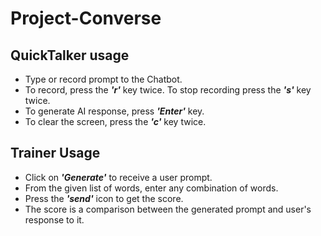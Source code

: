 # Project-Converse

## QuickTalker usage
* Type or record prompt to the Chatbot.
* To record, press the ***'r'*** key twice. To stop recording press the ***'s'*** key twice.
* To generate AI response, press ***'Enter'*** key.
* To clear the screen, press the ***'c'*** key twice. 

## Trainer Usage
* Click on ***'Generate'*** to receive a user prompt.
* From the given list of words, enter any combination of words.
* Press the ***'send'*** icon to get the score.
* The score is a comparison between the generated prompt and user's response to it. 
